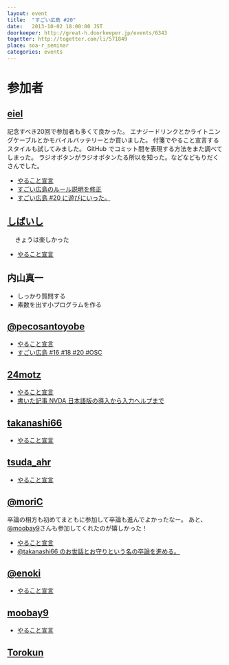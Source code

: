 ```yaml
---
layout: event
title:  "すごい広島 #20"
date:   2013-10-02 18:00:00 JST
doorkeeper: http://great-h.doorkeeper.jp/events/6343
togetter: http://togetter.com/li/571849
place: soa-r_seminar
categories: events
---
```


# 参加者

## [eiel](https://github.com/eiel)

記念すべき20回で参加者も多くて良かった。
エナジードリンクとかライトニングケーブルとかモバイルバッテリーとか買いました。
付箋でやること宣言するスタイルも試してみました。
GitHub でコミット間を表現する方法をまた調べてしまった。
ラジオボタンがラジオボタンたる所以を知った。などなどもりだくさんでした。

* [やること宣言](https://github.com/great-h/great-h.github.io/issues/291)
* [すごい広島のルール説明を修正](https://github.com/great-h/great-h.github.io/pull/306)
* [すごい広島 #20 に遊びにいった。](http://eielh-life.tumblr.com/post/62904805567/20)

## [しばいし](https://twitter.com/isabisi1484)
　
きょうは楽しかった

* [やること宣言](https://github.com/great-h/great-h.github.io/issues/297)

## 内山真一

* しっかり質問する
* 素数を出す小プログラムを作る

## [@pecosantoyobe](https://twitter.com/pecosantoyobe)

* [やること宣言](https://github.com/great-h/great-h.github.io/issues/302)
* [すごい広島 #16 #18 #20 #OSC](http://49.212.143.129/posts/2013-10-09-great-h-16-18-20-osc.html)

## [24motz](https://twitter.com/24motz)

* [やること宣言](https://github.com/great-h/great-h.github.io/issues/293)
* [書いた記事 NVDA 日本語版の導入から入力ヘルプまで](http://d.nishimotz.com/archives/1577)

## [takanashi66](https://twitter.com/takanashi66)

* [やること宣言](https://github.com/great-h/great-h.github.io/issues/294)

## [tsuda_ahr](https://twitter.com/tsuda_ahr)

* [やること宣言](https://github.com/great-h/great-h.github.io/issues/298)

## [@moriC](https://twitter.com/CentBoss)

卒論の相方も初めてまともに参加して卒論も進んでよかったなー。
あと、[@moobay9](https://twitter.com/moobay9)さんも参加してくれたのが嬉しかった！

* [やること宣言](https://github.com/great-h/great-h.github.io/issues/300)
* [@takanashi66 のお世話とお守りという名の卒論を進める。](http://moric.github.io/blog/2013/10/02/create-my-graduation-thesis-part1/)

## [@enoki](https://twitter.com/enofujityan)

* [やること宣言](https://github.com/great-h/great-h.github.io/issues/303)

## [moobay9](https://github.com/moobay9)

* [やること宣言](https://github.com/great-h/great-h.github.io/issues/305)

## [Torokun](https://github.com/Torokun)
